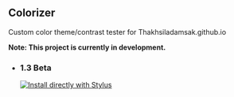 ## Colorizer
Custom color theme/contrast tester for Thakhsiladamsak.github.io

**Note: This project is currently in development.**

- ### 1.3 Beta

  <a href="https://raw.githubusercontent.com/ThakshilaDamsak/Colorizer/main/Colorizer.user.css">
    <img alt="Install directly with Stylus" src="https://img.shields.io/badge/Install%20directly%20with-Stylus-00adad.svg"/>
  </a>
